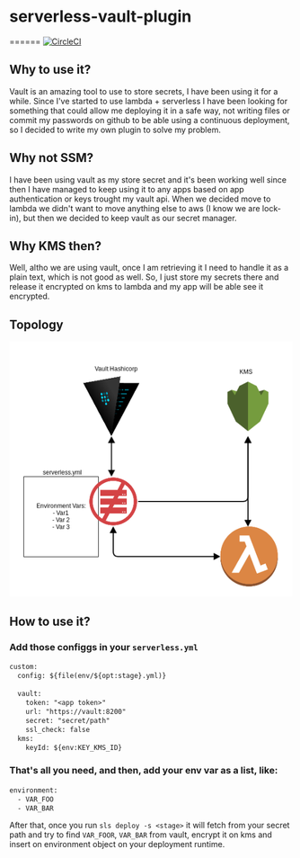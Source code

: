 # serverless-vault-plugin
======
[![CircleCI](https://circleci.com/gh/Rondineli/serverless-vault-plugin/tree/master.svg?style=svg)](https://circleci.com/gh/Rondineli/serverless-vault-plugin/tree/master)


## Why to use it?
Vault is an amazing tool to use to store secrets, I have been using it for a while. Since I've started to use lambda + serverless I have been looking for something that could allow me deploying it in a safe way, not writing files or commit my passwords on github to be able using a continuous deployment, so I decided to write my own plugin to solve my problem.

## Why not SSM?
I have been using vault as my store secret and it's been working well since then I have managed to keep using it to any apps based on app authentication or keys trought my vault api. When we decided move to lambda we didn't want to move anything else to aws (I know we are lock-in), but then we decided to keep vault as our secret manager.

## Why KMS then?
Well, altho we are using vault, once I am retrieving it I need to handle it as a plain text, which is not good as well. So, I just store my secrets there and release it encrypted on kms to lambda and my app will be able see it encrypted.

## Topology
![* Topology](img/topology.png)

## How to use it?
### Add those configgs in your `serverless.yml`
```
custom:
  config: ${file(env/${opt:stage}.yml)}

  vault:
    token: "<app token>"
    url: "https://vault:8200"
    secret: "secret/path"
    ssl_check: false
  kms:
    keyId: ${env:KEY_KMS_ID}
```

### That's all you need, and then, add your env var as a list, like:
```
environment:
  - VAR_FOO
  - VAR_BAR
```

After that, once you run `sls deploy -s <stage>` it will fetch from your secret path and try to find `VAR_FOOR`, `VAR_BAR` from vault, encrypt it on kms and insert on environment object on your deployment runtime.
